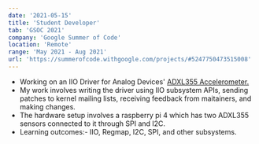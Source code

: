 ```yaml
---
date: '2021-05-15'
title: 'Student Developer'
tab: 'GSOC 2021'
company: 'Google Summer of Code'
location: 'Remote'
range: 'May 2021 - Aug 2021'
url: 'https://summerofcode.withgoogle.com/projects/#5247750473515008'
---
```


- Working on an IIO Driver for Analog Devices' <a href="https://www.analog.com/en/products/adxl355.html" class="inline-link" target="_blank">ADXL355 Accelerometer.</a>
- My work involves writing the driver using IIO subsystem APIs, sending patches to kernel mailing lists, receiving feedback from maitainers, and making changes.
- The hardware setup involves a raspberry pi 4 which has two ADXL355 sensors connected to it through SPI and I2C.
- Learning outcomes:- IIO, Regmap, I2C, SPI, and other subsystems.
